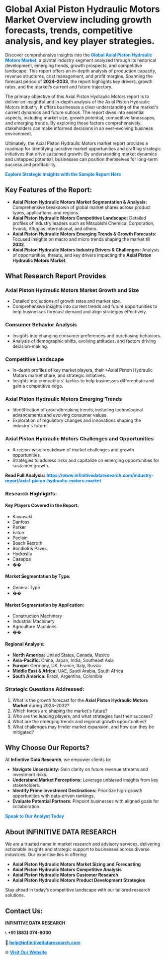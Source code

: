 <h1>Global Axial Piston Hydraulic Motors Market Overview including growth forecasts, trends, competitive analysis, and key player strategies.</h1>
<p>
Discover comprehensive insights into the 
<a href="https://www.infinitivedataresearch.com/industry-report/axial-piston-hydraulic-motors-market" rel="dofollow" style="color: #007BFF; text-decoration: none;"><strong>Global Axial Piston Hydraulic Motors Market</strong></a>, a pivotal industry segment analyzed through its historical development, emerging trends, growth prospects, and competitive landscape. This report offers an in-depth analysis of production capacity, revenue structures, cost management, and profit margins. Spanning the forecast period of <strong>2024–2033</strong>, the report highlights key drivers, growth rates, and the market’s current and future trajectory.
</p>
<p>
The primary objective of this Axial Piston Hydraulic Motors report is to deliver an insightful and in-depth analysis of the Axial Piston Hydraulic Motors industry. It offers businesses a clear understanding of the market's current dynamics and future outlook. The report dives into essential aspects, including market size, growth potential, competitive landscapes, and emerging trends. By exploring these factors comprehensively, stakeholders can make informed decisions in an ever-evolving business environment.
</p>
<p>
Ultimately, the Axial Piston Hydraulic Motors market report provides a roadmap for identifying lucrative market opportunities and crafting strategic initiatives that drive sustained growth. By understanding market dynamics and untapped potential, businesses can position themselves for long-term success and profitability.
</p>
<p>
<a href="https://www.infinitivedataresearch.com/request-sample/reportId=108476" style="color: #007BFF; text-decoration: none;"><strong>Explore Strategic Insights with the Sample Report Here</strong></a>
</p>

<h2>Key Features of the Report:</h2>
<ul>
<li><strong>Axial Piston Hydraulic Motors Market Segmentation & Analysis:</strong> Comprehensive breakdown of global market shares across product types, applications, and regions.</li>
<li><strong>Axial Piston Hydraulic Motors Competitive Landscape:</strong> Detailed profiles of industry leaders such as Mitsubishi Chemical Corporation, Evonik, Altuglas International, and others.</li>
<li><strong>Axial Piston Hydraulic Motors Emerging Trends & Growth Forecasts:</strong> Focused insights on macro and micro trends shaping the market till <strong>2032</strong>.</li>
<li><strong>Axial Piston Hydraulic Motors Industry Drivers & Challenges:</strong> Analysis of opportunities, threats, and key drivers impacting the <strong>Axial Piston Hydraulic Motors Market</strong>.</li>
</ul>

<h2>What Research Report Provides</h2>
<h3>Axial Piston Hydraulic Motors Market Growth and Size</h3>
<ul>
<li>Detailed projections of growth rates and market size.</li>
<li>Comprehensive insights into current trends and future opportunities to help businesses forecast demand and align strategies effectively.</li>
</ul>

<h3>Consumer Behavior Analysis</h3>
<ul>
<li>Insights into changing consumer preferences and purchasing behaviors.</li>
<li>Analysis of demographic shifts, evolving attitudes, and factors driving decision-making.</li>
</ul>

<h3>Competitive Landscape</h3>
<ul>
<li>In-depth profiles of key market players, their >Axial Piston Hydraulic Motors market share, and strategic initiatives.</li>
<li>Insights into competitors' tactics to help businesses differentiate and gain a competitive edge.</li>
</ul>

<h3>Axial Piston Hydraulic Motors Emerging Trends</h3>
<ul>
<li>Identification of groundbreaking trends, including technological advancements and evolving consumer values.</li>
<li>Exploration of regulatory changes and innovations shaping the industry's future.</li>
</ul>

<h3>Axial Piston Hydraulic Motors Challenges and Opportunities</h3>
<ul>
<li>A region-wise breakdown of market challenges and growth opportunities.</li>
<li>Strategies to address risks and capitalize on emerging opportunities for sustained growth.</li>
</ul>
<p><strong>Read Full Analysis:</strong> <a href="https://www.infinitivedataresearch.com/industry-report/axial-piston-hydraulic-motors-market" rel="dofollow" style="color: #007BFF; text-decoration: none;"><strong>https://www.infinitivedataresearch.com/industry-report/axial-piston-hydraulic-motors-market</strong></a></p>
<h3>Research Highlights:</h3>
<h4>Key Players Covered in the Report:</h4>
<ul><li>Kawasaki</li><li>Danfoss</li><li>Parker</li><li>Eaton</li><li>Poclain</li><li>Bosch Rexroth</li><li>Bondioli &amp; Paves</li><li>Hydrosila</li><li>Casappa</li><li>��</li></ul>
<h4>Market Segmentation by Type:</h4>
<ul><li>General Type</li><li>��</li></ul>
<h4>Market Segmentation by Application:</h4>
<ul><li>Construction Machinery</li><li>Industrial Machinery</li><li>Agriculture Machines</li><li>��</li></ul>

<h4>Regional Analysis:</h4>
<ul>
<li><strong>North America:</strong> United States, Canada, Mexico</li>
<li><strong>Asia-Pacific:</strong> China, Japan, India, Southeast Asia</li>
<li><strong>Europe:</strong> Germany, UK, France, Italy, Russia</li>
<li><strong>Middle East & Africa:</strong> UAE, Saudi Arabia, South Africa</li>
<li><strong>South America:</strong> Brazil, Argentina, Colombia</li>
</ul>

<h3>Strategic Questions Addressed:</h3>
<ol>
<li>What is the growth forecast for the <strong>Axial Piston Hydraulic Motors Market</strong> during 2024–2032?</li>
<li>Which forces are shaping the market's future?</li>
<li>Who are the leading players, and what strategies fuel their success?</li>
<li>What are the emerging trends and regional growth opportunities?</li>
<li>What challenges may hinder market expansion, and how can they be mitigated?</li>
</ol>

<h2>Why Choose Our Reports?</h2>
<p>At <strong>Infinitive Data Research</strong>, we empower clients to:</p>
<ul>
<li><strong>Navigate Uncertainty:</strong> Gain clarity on future revenue streams and investment risks.</li>
<li><strong>Understand Market Perceptions:</strong> Leverage unbiased insights from key stakeholders.</li>
<li><strong>Identify Prime Investment Destinations:</strong> Prioritize high-growth opportunities with data-driven rankings.</li>
<li><strong>Evaluate Potential Partners:</strong> Pinpoint businesses with aligned goals for collaboration.</li>
</ul>
<p><a href="https://www.infinitivedataresearch.com/industry-report/axial-piston-hydraulic-motors-market" rel="dofollow" style="color: #007BFF; text-decoration: none;"><strong>Speak to Our Analyst Today</strong></a></p>

<h2>About INFINITIVE DATA RESEARCH</h2>
<p>We are a trusted name in market research and advisory services, delivering actionable insights and strategic support to businesses across diverse industries. Our expertise lies in offering:</p>
<ul>
<li><strong>Axial Piston Hydraulic Motors Market Sizing and Forecasting</strong></li>
<li><strong>Axial Piston Hydraulic Motors Competitive Analysis</strong></li>
<li><strong>Axial Piston Hydraulic Motors Customer Research</strong></li>
<li><strong>Axial Piston Hydraulic Motors Product Development Strategies</strong></li>
</ul>
<p>Stay ahead in today’s competitive landscape with our tailored research solutions.</p>

<h2>Contact Us:</h2>
<p><strong>INFINITIVE DATA RESEARCH</strong></p>
<p>📞 <strong>+91 (883) 074-8030</strong></p>
<p>📧 <strong><a href="mailto:help@infinitivedataresearch.com" style="color: #007BFF;">help@infinitivedataresearch.com</a></strong></p>
<p>🌐 <strong><a href="https://www.infinitivedataresearch.com" rel="dofollow" style="color: #007BFF;">Visit Our Website</a></strong></p>